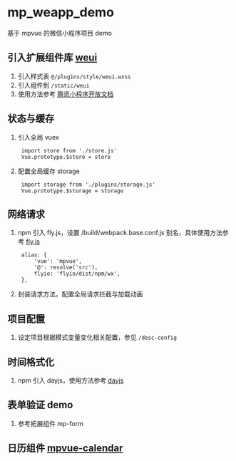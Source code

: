 # mp_weapp_demo

基于 mpvue 的微信小程序项目 demo

## 引入扩展组件库 [weui][weui]

1. 引入样式表 `@/plugins/style/weui.wxss`
2. 引入组件到 `/static/weui`
3. 使用方法参考 [腾讯小程序开放文档](https://developers.weixin.qq.com/miniprogram/dev/extended/weui/quickstart.html)

## 状态与缓存

1. 引入全局 vuex

        import store from './store.js'
        Vue.prototype.$store = store

2. 配置全局缓存 storage

        import storage from './plugins/storage.js'
        Vue.prototype.$storage = storage

## 网络请求

1. npm 引入 fly.js，设置 /build/webpack.base.conf.js 别名，具体使用方法参考 [fly.js]

        alias: {
            'vue': 'mpvue',
            '@': resolve('src'),
            flyio: 'flyio/dist/npm/wx',
        },

2. 封装请求方法，配置全局请求拦截与加载动画

## 项目配置

1. 设定项目根据模式变量变化相关配置，参见 `/desc-config`

## 时间格式化

1. npm 引入 dayjs，使用方法参考 [dayjs]

## 表单验证 demo

1. 参考拓展组件 mp-form

## 日历组件 [mpvue-calendar]

[weui]:https://github.com/wechat-miniprogram/weui-miniprogram
[fly.js]:https://github.com/wendux/fly
[dayjs]:https://github.com/iamkun/dayjs
[mpvue-calendar]:https://github.com/Hzy0913/mpvue-calendar
